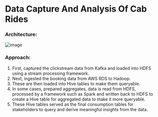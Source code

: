 # Data Capture And Analysis Of Cab Rides

### Architecture:

![image](https://user-images.githubusercontent.com/60545540/186569020-39f6741a-daf2-480c-bc55-a1cc33b427b7.png)

### Approach:
1. First, captured the clickstream data from Kafka and loaded into HDFS using a stream processing framework. 
2. Next, ingested the booking data from AWS RDS to Hadoop. 
3. These are then loaded into Hive tables to make them queryable. 
4. In some cases, prepared aggregates, data is read from HDFS, processed by a framework such as Spark and written back to HDFS to create a Hive table for aggregated data to make it more queryable. 
5. These Hive tables served as the final consumption tables for stakeholders to query and derive meaningful insights from the data.


